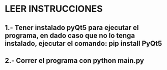 # LEER INSTRUCCIONES
## 1.- Tener instalado pyQt5 para ejecutar el programa, en dado caso que no lo tenga instalado, ejecutar el comando: pip install PyQt5

## 2.- Correr el programa con python main.py